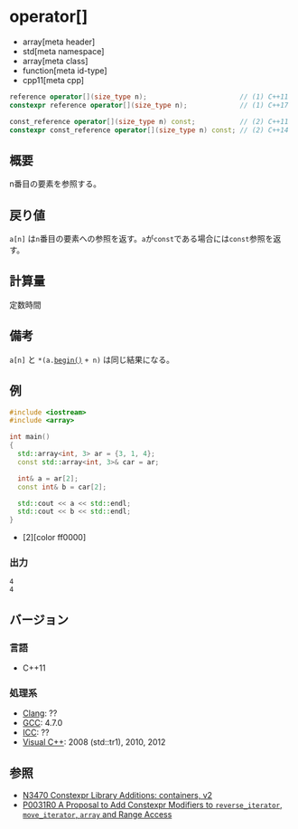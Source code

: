 # operator[]
* array[meta header]
* std[meta namespace]
* array[meta class]
* function[meta id-type]
* cpp11[meta cpp]

```cpp
reference operator[](size_type n);                       // (1) C++11
constexpr reference operator[](size_type n);             // (1) C++17

const_reference operator[](size_type n) const;           // (2) C++11
constexpr const_reference operator[](size_type n) const; // (2) C++14
```

## 概要
n番目の要素を参照する。


## 戻り値
`a[n]` は`n`番目の要素への参照を返す。`a`が`const`である場合には`const`参照を返す。


## 計算量
定数時間


## 備考
`a[n]` と `*(a.`[`begin()`](begin.md) `+ n)` は同じ結果になる。


## 例
```cpp example
#include <iostream>
#include <array>

int main()
{
  std::array<int, 3> ar = {3, 1, 4};
  const std::array<int, 3>& car = ar;

  int& a = ar[2];
  const int& b = car[2];

  std::cout << a << std::endl;
  std::cout << b << std::endl;
}
```
* [2][color ff0000]


### 出力
```
4
4
```


## バージョン
### 言語
- C++11


### 処理系
- [Clang](/implementation.md#clang): ??
- [GCC](/implementation.md#gcc): 4.7.0
- [ICC](/implementation.md#icc): ??
- [Visual C++](/implementation.md#visual_cpp): 2008 (std::tr1), 2010, 2012


## 参照
- [N3470 Constexpr Library Additions: containers, v2](http://www.open-std.org/jtc1/sc22/wg21/docs/papers/2012/n3470.html)
- [P0031R0 A Proposal to Add Constexpr Modifiers to `reverse_iterator`, `move_iterator`, `array` and Range Access](http://www.open-std.org/jtc1/sc22/wg21/docs/papers/2015/p0031r0.html)
